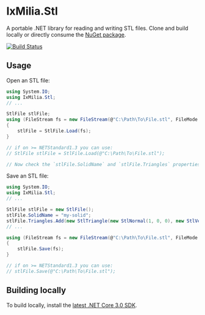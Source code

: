 ﻿IxMilia.Stl
===========

A portable .NET library for reading and writing STL files.  Clone and build
locally or directly consume the
[NuGet package](http://www.nuget.org/packages/IxMilia.Stl/).

[![Build Status](https://dev.azure.com/ixmilia/public/_apis/build/status/Stl?branchName=master)](https://dev.azure.com/ixmilia/public/_build/latest?definitionId=21)

## Usage

Open an STL file:

``` C#
using System.IO;
using IxMilia.Stl;
// ...

StlFile stlFile;
using (FileStream fs = new FileStream(@"C:\Path\To\File.stl", FileMode.Open))
{
    stlFile = StlFile.Load(fs);
}

// if on >= NETStandard1.3 you can use:
// StlFile stlFile = StlFile.Load(@"C:\Path\To\File.stl");

// Now check the `stlFile.SolidName` and `stlFile.Triangles` properties.
```

Save an STL file:

``` C#
using System.IO;
using IxMilia.Stl;
// ...

StlFile stlFile = new StlFile();
stlFile.SolidName = "my-solid";
stlFile.Triangles.Add(new StlTriangle(new StlNormal(1, 0, 0), new StlVertex(0, 0, 0), new StlVertex(1, 0, 0), new StlVertex(1, 1, 0)));
// ...

using (FileStream fs = new FileStream(@"C:\Path\To\File.stl", FileMode.Open))
{
    stlFile.Save(fs);
}

// if on >= NETStandard1.3 you can use:
// stlFile.Save(@"C:\Path\To\File.stl");
```

## Building locally

To build locally, install the [latest .NET Core 3.0 SDK](https://dotnet.microsoft.com/download).
